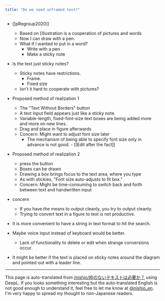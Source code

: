 ```yaml
---
title: "Do we need unframed text?"
---
```


- [[pRegroup2020]]
    - Based on [Illustration is a cooperation of pictures and words
    - Now I can draw with a pen.
    - What if I wanted to put in a word?
        - Write with a pen
        - Make a sticky note
- Is the text just sticky notes?
    - Sticky notes have restrictions.
        - Frame.
        - Fixed size
    - Isn't it hard to cooperate with pictures?
- Proposed method of realization 1
    - The "Text Without Borders" button
    - A text input field appears just like a sticky note.
    - Variable-length, fixed-font-size text boxes are being added more and more on new lines.
    - Drag and place in figure afterwards
    - Concern: Might want to adjust font size later
        - The mechanism of being able to specify font size only in advance is not good.
                - [[Edit after the fact]]
- Proposed method of realization 2
    - press the button
    - Boxes can be drawn
    - Drawing a box brings focus to the text area, where you type
    - As with stickies, "Font size auto-adjusts to fit box."
    - Concern: Might be time-consuming to switch back and forth between text and handwritten input
- concern
    - If you have the means to output cleanly, you try to output cleanly.
    - Trying to convert text in a figure to text is not productive.

- It is more convenient to have a string in text format to hit the search.
- Maybe voice input instead of keyboard would be better.
    - Lack of functionality to delete or edit when strange conversions occur.
- It might be better if the text is placed on sticky notes around the diagram and pointed out with a leader line.

---
This page is auto-translated from [/nishio/枠のないテキストは必要か？](https://scrapbox.io/nishio/枠のないテキストは必要か？) using DeepL. If you looks something interesting but the auto-translated English is not good enough to understand it, feel free to let me know at [@nishio_en](https://twitter.com/nishio_en). I'm very happy to spread my thought to non-Japanese readers.
